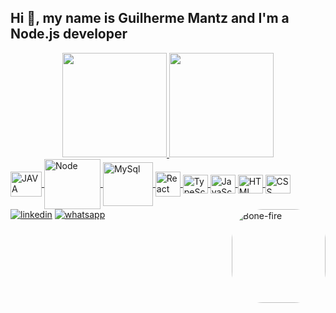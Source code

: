 ## Hi 👋, my name is Guilherme Mantz and I'm a Node.js developer

<div align="center">
  <a href="https://github.com/Guilherme-Mantz">
  <img height="167em" src="https://github-readme-stats.vercel.app/api?username=Guilherme-Mantz&show_icons=true&theme=midnight-purple&include_all_commits=true&count_private=true"/>
  <img height="167em" src="https://github-readme-stats.vercel.app/api/top-langs/?username=Guilherme-Mantz&layout=compact&langs_count=7&theme=midnight-purple"/>
</div>

<div style="display: inline_block">
  <a href="https://github.com/Guilherme-Mantz">
  <img align="center" alt="JAVA" height="40" width="50" src="https://cdn.jsdelivr.net/gh/devicons/devicon/icons/java/java-original.svg" />
  <img align="center" alt="Node" height="80" width="90" src="https://cdn.jsdelivr.net/gh/devicons/devicon/icons/nodejs/nodejs-original-wordmark.svg" />
  <img align="center" alt="MySql" height="70" width="80" src="https://cdn.jsdelivr.net/gh/devicons/devicon/icons/mysql/mysql-original-wordmark.svg" />
  <img align="center" alt="React" height="40" width="40" src="https://cdn.jsdelivr.net/gh/devicons/devicon/icons/react/react-original.svg" />
  <img align="center" alt="TypeScript" height="30" width="40" src="https://cdn.jsdelivr.net/gh/devicons/devicon/icons/typescript/typescript-original.svg" />
  <img align="center" alt="JavaScript" height="30" width="40" src="https://cdn.jsdelivr.net/gh/devicons/devicon/icons/javascript/javascript-original.svg" />
  <img align="center" alt="HTML" height="30" width="40" src="https://cdn.jsdelivr.net/gh/devicons/devicon/icons/html5/html5-original.svg" />
  <img align="center" alt="CSS" height="30" width="40" src="https://cdn.jsdelivr.net/gh/devicons/devicon/icons/css3/css3-original.svg" />
  <img align="right" alt="Bone-fire" height="150" style="border-radius:50px;" src="https://steamuserimages-a.akamaihd.net/ugc/110733697273138245/8D1FD56B277C5832C2937D1AB0AC56F4ED91274C/?imw=512&&ima=fit&impolicy=Letterbox&imcolor=%23000000&letterbox=false">
  </a>
</div>

<div>
  <a href="https://www.linkedin.com/in/guilherme-mantz-bb940420b/"><img src="https://img.shields.io/badge/LinkedIn-0077B5?style=for-the-badge&logo=linkedin&logoColor=white" alt="linkedin"></a>
  <a href="https://wa.me/+55019971672128"><img src="https://img.shields.io/badge/WhatsApp-25D366?style=for-the-badge&logo=whatsapp&logoColor=white" alt="whatsapp"></a>
</div>
